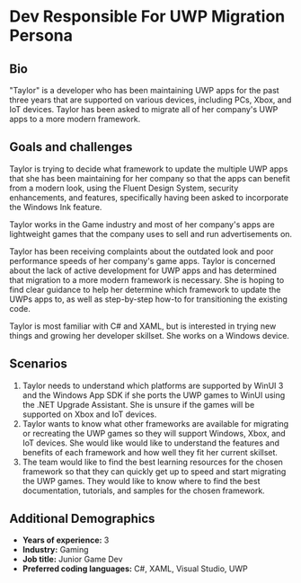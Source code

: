 # Dev Responsible For UWP Migration Persona

## Bio

"Taylor" is a developer who has been maintaining UWP apps for the past three years that are supported on various devices, including PCs, Xbox, and IoT devices. Taylor has been asked to migrate all of her company's UWP apps to a more modern framework.

## Goals and challenges

Taylor is trying to decide what framework to update the multiple UWP apps that she has been maintaining for her company so that the apps can benefit from a modern look, using the Fluent Design System, security enhancements, and features, specifically having been asked to incorporate the Windows Ink feature.

Taylor works in the Game industry and most of her company's apps are lightweight games that the company uses to sell and run advertisements on.

Taylor has been receiving complaints about the outdated look and poor performance speeds of her company's game apps. Taylor is concerned about the lack of active development for UWP apps and has determined that migration to a more modern framework is necessary. She is hoping to find clear guidance to help her determine which framework to update the UWPs apps to, as well as step-by-step how-to for transitioning the existing code.

Taylor is most familiar with C# and XAML, but is interested in trying new things and growing her developer skillset. She works on a Windows device.

## Scenarios

1. Taylor needs to understand which platforms are supported by WinUI 3 and the Windows App SDK if she ports the UWP games to WinUI using the .NET Upgrade Assistant. She is unsure if the games will be supported on Xbox and IoT devices.
2. Taylor wants to know what other frameworks are available for migrating or recreating the UWP games so they will support Windows, Xbox, and IoT devices. She would like would like to understand the features and benefits of each framework and how well they fit her current skillset.
3. The team would like to find the best learning resources for the chosen framework so that they can quickly get up to speed and start migrating the UWP games. They would like to know where to find the best documentation, tutorials, and samples for the chosen framework.

## Additional Demographics

- **Years of experience:** 3
- **Industry:** Gaming
- **Job title:** Junior Game Dev
- **Preferred coding languages:** C#, XAML, Visual Studio, UWP
